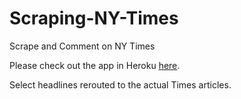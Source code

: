 # Scraping-NY-Times
Scrape and Comment on NY Times

Please check out the app in Heroku [here](https://###).

Select headlines rerouted to the actual Times articles.

